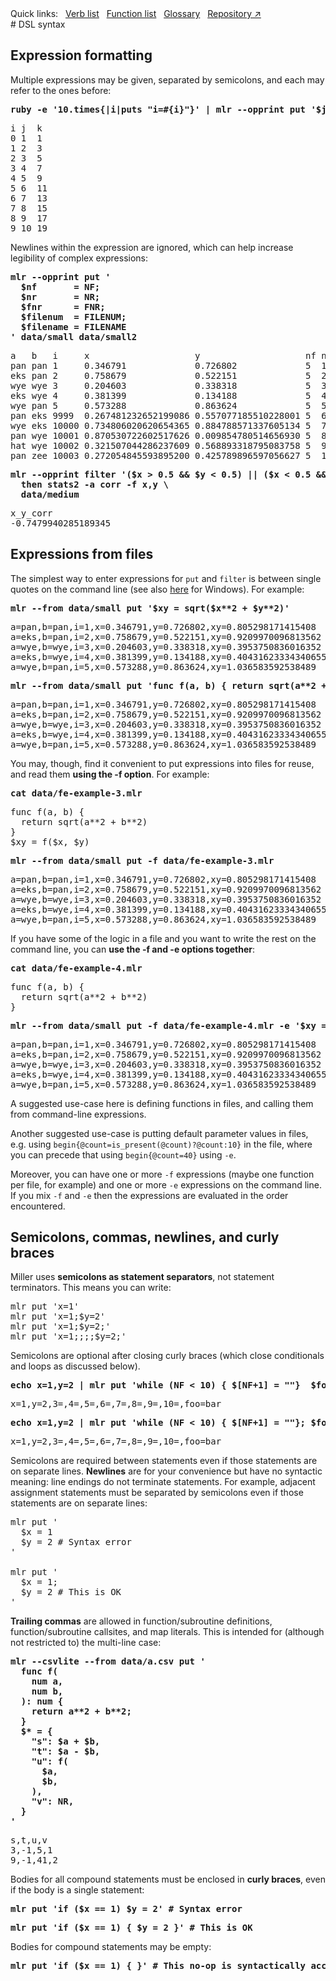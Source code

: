 <!---  PLEASE DO NOT EDIT DIRECTLY. EDIT THE .md.in FILE PLEASE. --->
<div>
<span class="quicklinks">
Quick links:
&nbsp;
<a class="quicklink" href="../reference-verbs/index.html">Verb list</a>
&nbsp;
<a class="quicklink" href="../reference-dsl-builtin-functions/index.html">Function list</a>
&nbsp;
<a class="quicklink" href="../glossary/index.html">Glossary</a>
&nbsp;
<a class="quicklink" href="https://github.com/johnkerl/miller" target="_blank">Repository ↗</a>
</span>
</div>
# DSL syntax

## Expression formatting

Multiple expressions may be given, separated by semicolons, and each may refer to the ones before:

<pre class="pre-highlight-in-pair">
<b>ruby -e '10.times{|i|puts "i=#{i}"}' | mlr --opprint put '$j = $i + 1; $k = $i +$j'</b>
</pre>
<pre class="pre-non-highlight-in-pair">
i j  k
0 1  1
1 2  3
2 3  5
3 4  7
4 5  9
5 6  11
6 7  13
7 8  15
8 9  17
9 10 19
</pre>

Newlines within the expression are ignored, which can help increase legibility of complex expressions:

<pre class="pre-highlight-in-pair">
<b>mlr --opprint put '</b>
<b>  $nf       = NF;</b>
<b>  $nr       = NR;</b>
<b>  $fnr      = FNR;</b>
<b>  $filenum  = FILENUM;</b>
<b>  $filename = FILENAME</b>
<b>' data/small data/small2</b>
</pre>
<pre class="pre-non-highlight-in-pair">
a   b   i     x                    y                    nf nr fnr filenum filename
pan pan 1     0.346791             0.726802             5  1  1   1       data/small
eks pan 2     0.758679             0.522151             5  2  2   1       data/small
wye wye 3     0.204603             0.338318             5  3  3   1       data/small
eks wye 4     0.381399             0.134188             5  4  4   1       data/small
wye pan 5     0.573288             0.863624             5  5  5   1       data/small
pan eks 9999  0.267481232652199086 0.557077185510228001 5  6  1   2       data/small2
wye eks 10000 0.734806020620654365 0.884788571337605134 5  7  2   2       data/small2
pan wye 10001 0.870530722602517626 0.009854780514656930 5  8  3   2       data/small2
hat wye 10002 0.321507044286237609 0.568893318795083758 5  9  4   2       data/small2
pan zee 10003 0.272054845593895200 0.425789896597056627 5  10 5   2       data/small2
</pre>

<pre class="pre-highlight-in-pair">
<b>mlr --opprint filter '($x > 0.5 && $y < 0.5) || ($x < 0.5 && $y > 0.5)' \</b>
<b>  then stats2 -a corr -f x,y \</b>
<b>  data/medium</b>
</pre>
<pre class="pre-non-highlight-in-pair">
x_y_corr
-0.7479940285189345
</pre>

## Expressions from files

The simplest way to enter expressions for `put` and `filter` is between single quotes on the command line (see also [here](miller-on-windows.md) for Windows). For example:

<pre class="pre-highlight-in-pair">
<b>mlr --from data/small put '$xy = sqrt($x**2 + $y**2)'</b>
</pre>
<pre class="pre-non-highlight-in-pair">
a=pan,b=pan,i=1,x=0.346791,y=0.726802,xy=0.805298171415408
a=eks,b=pan,i=2,x=0.758679,y=0.522151,xy=0.9209970096813562
a=wye,b=wye,i=3,x=0.204603,y=0.338318,xy=0.3953750836016352
a=eks,b=wye,i=4,x=0.381399,y=0.134188,xy=0.40431623334340655
a=wye,b=pan,i=5,x=0.573288,y=0.863624,xy=1.036583592538489
</pre>

<pre class="pre-highlight-in-pair">
<b>mlr --from data/small put 'func f(a, b) { return sqrt(a**2 + b**2) } $xy = f($x, $y)'</b>
</pre>
<pre class="pre-non-highlight-in-pair">
a=pan,b=pan,i=1,x=0.346791,y=0.726802,xy=0.805298171415408
a=eks,b=pan,i=2,x=0.758679,y=0.522151,xy=0.9209970096813562
a=wye,b=wye,i=3,x=0.204603,y=0.338318,xy=0.3953750836016352
a=eks,b=wye,i=4,x=0.381399,y=0.134188,xy=0.40431623334340655
a=wye,b=pan,i=5,x=0.573288,y=0.863624,xy=1.036583592538489
</pre>

You may, though, find it convenient to put expressions into files for reuse, and read them
**using the -f option**. For example:

<pre class="pre-highlight-in-pair">
<b>cat data/fe-example-3.mlr</b>
</pre>
<pre class="pre-non-highlight-in-pair">
func f(a, b) {
  return sqrt(a**2 + b**2)
}
$xy = f($x, $y)
</pre>

<pre class="pre-highlight-in-pair">
<b>mlr --from data/small put -f data/fe-example-3.mlr</b>
</pre>
<pre class="pre-non-highlight-in-pair">
a=pan,b=pan,i=1,x=0.346791,y=0.726802,xy=0.805298171415408
a=eks,b=pan,i=2,x=0.758679,y=0.522151,xy=0.9209970096813562
a=wye,b=wye,i=3,x=0.204603,y=0.338318,xy=0.3953750836016352
a=eks,b=wye,i=4,x=0.381399,y=0.134188,xy=0.40431623334340655
a=wye,b=pan,i=5,x=0.573288,y=0.863624,xy=1.036583592538489
</pre>

If you have some of the logic in a file and you want to write the rest on the command line, you can **use the -f and -e options together**:

<pre class="pre-highlight-in-pair">
<b>cat data/fe-example-4.mlr</b>
</pre>
<pre class="pre-non-highlight-in-pair">
func f(a, b) {
  return sqrt(a**2 + b**2)
}
</pre>

<pre class="pre-highlight-in-pair">
<b>mlr --from data/small put -f data/fe-example-4.mlr -e '$xy = f($x, $y)'</b>
</pre>
<pre class="pre-non-highlight-in-pair">
a=pan,b=pan,i=1,x=0.346791,y=0.726802,xy=0.805298171415408
a=eks,b=pan,i=2,x=0.758679,y=0.522151,xy=0.9209970096813562
a=wye,b=wye,i=3,x=0.204603,y=0.338318,xy=0.3953750836016352
a=eks,b=wye,i=4,x=0.381399,y=0.134188,xy=0.40431623334340655
a=wye,b=pan,i=5,x=0.573288,y=0.863624,xy=1.036583592538489
</pre>

A suggested use-case here is defining functions in files, and calling them from command-line expressions.

Another suggested use-case is putting default parameter values in files, e.g. using `begin{@count=is_present(@count)?@count:10}` in the file, where you can precede that using `begin{@count=40}` using `-e`.

Moreover, you can have one or more `-f` expressions (maybe one function per file, for example) and one or more `-e` expressions on the command line.  If you mix `-f` and `-e` then the expressions are evaluated in the order encountered.

## Semicolons, commas, newlines, and curly braces

Miller uses **semicolons as statement separators**, not statement terminators. This means you can write:

<pre class="pre-non-highlight-non-pair">
mlr put 'x=1'
mlr put 'x=1;$y=2'
mlr put 'x=1;$y=2;'
mlr put 'x=1;;;;$y=2;'
</pre>

Semicolons are optional after closing curly braces (which close conditionals and loops as discussed below).

<pre class="pre-highlight-in-pair">
<b>echo x=1,y=2 | mlr put 'while (NF < 10) { $[NF+1] = ""}  $foo = "bar"'</b>
</pre>
<pre class="pre-non-highlight-in-pair">
x=1,y=2,3=,4=,5=,6=,7=,8=,9=,10=,foo=bar
</pre>

<pre class="pre-highlight-in-pair">
<b>echo x=1,y=2 | mlr put 'while (NF < 10) { $[NF+1] = ""}; $foo = "bar"'</b>
</pre>
<pre class="pre-non-highlight-in-pair">
x=1,y=2,3=,4=,5=,6=,7=,8=,9=,10=,foo=bar
</pre>

Semicolons are required between statements even if those statements are on separate lines.  **Newlines** are for your convenience but have no syntactic meaning: line endings do not terminate statements. For example, adjacent assignment statements must be separated by semicolons even if those statements are on separate lines:

<pre class="pre-non-highlight-non-pair">
mlr put '
  $x = 1
  $y = 2 # Syntax error
'

mlr put '
  $x = 1;
  $y = 2 # This is OK
'
</pre>

**Trailing commas** are allowed in function/subroutine definitions, function/subroutine callsites, and map literals. This is intended for (although not restricted to) the multi-line case:

<pre class="pre-highlight-in-pair">
<b>mlr --csvlite --from data/a.csv put '</b>
<b>  func f(</b>
<b>    num a,</b>
<b>    num b,</b>
<b>  ): num {</b>
<b>    return a**2 + b**2;</b>
<b>  }</b>
<b>  $* = {</b>
<b>    "s": $a + $b,</b>
<b>    "t": $a - $b,</b>
<b>    "u": f(</b>
<b>      $a,</b>
<b>      $b,</b>
<b>    ),</b>
<b>    "v": NR,</b>
<b>  }</b>
<b>'</b>
</pre>
<pre class="pre-non-highlight-in-pair">
s,t,u,v
3,-1,5,1
9,-1,41,2
</pre>

Bodies for all compound statements must be enclosed in **curly braces**, even if the body is a single statement:

<pre class="pre-highlight-non-pair">
<b>mlr put 'if ($x == 1) $y = 2' # Syntax error</b>
</pre>

<pre class="pre-highlight-non-pair">
<b>mlr put 'if ($x == 1) { $y = 2 }' # This is OK</b>
</pre>

Bodies for compound statements may be empty:

<pre class="pre-highlight-non-pair">
<b>mlr put 'if ($x == 1) { }' # This no-op is syntactically acceptable</b>
</pre>

